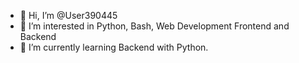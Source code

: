 - 👋 Hi, I’m @User390445
- 👀 I’m interested in Python, Bash, Web Development Frontend and Backend
- 🌱 I’m currently learning Backend with Python. 
<!---
- 💞️ I’m looking to collaborate on ...
- 📫 How to reach me ...
--->

<!---
User390445/User390445 is a ✨ special ✨ repository because its `README.md` (this file) appears on your GitHub profile.
You can click the Preview link to take a look at your changes.
--->
